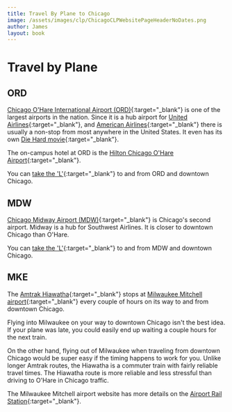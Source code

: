 ```yaml
---
title: Travel By Plane to Chicago
image: /assets/images/clp/ChicagoCLPWebsitePageHeaderNoDates.png
author: James
layout: book
---
```


# Travel by Plane

## ORD

[Chicago O'Hare International Airport (ORD)](https://www.flychicago.com/ohare/home/pages/default.aspx){:target="_blank"} is one of the largest airports in the nation. Since it is a hub airport for [United Airlines](https://www.united.com/){:target="_blank"}, and [American Airlines](https://www.aa.com/){:target="_blank"} there is usually a non-stop from most anywhere in the United States. It even has its own [Die Hard movie](https://www.imdb.com/title/tt0099423/){:target="_blank"}.

The on-campus hotel at ORD is the [Hilton Chicago O'Hare Airport](https://www.hilton.com/en/hotels/chiohhh-hilton-chicago-ohare-airport/){:target="_blank"}.

You can [take the 'L'](https://www.transitchicago.com/airports/){:target="_blank"} to and from ORD and downtown Chicago.


## MDW

[Chicago Midway Airport (MDW)](https://www.flychicago.com/midway/home/pages/default.aspx){:target="_blank"} is Chicago's second airport. Midway is a hub for Southwest Airlines. It is closer to downtown Chicago than O'Hare.

You can [take the 'L'](https://www.transitchicago.com/airports/){:target="_blank"} to and from MDW and downtown Chicago.

## MKE

The [Amtrak Hiawatha](https://amtrakhiawatha.com/amtrak/schedules.php){:target="_blank"} stops at [Milwaukee Mitchell airport](https://www.mitchellairport.com/){:target="_blank"} every couple of hours on its way to and from downtown Chicago.

Flying into Milwaukee on your way to downtown Chicago isn't the best idea. If your plane was late, you could easily end up waiting a couple hours for the next train.

On the other hand, flying out of Milwaukee when traveling from downtown Chicago would be super easy if the timing happens to work for you. Unlike longer Amtrak routes, the Hiawatha is a commuter train with fairly reliable travel times. The Hiawatha route is  more reliable and less stressful than driving to O'Hare in Chicago traffic.

The Milwaukee Mitchell airport website has more details on the [Airport Rail Station](https://www.mitchellairport.com/parking-transportation/ground-transportation#Amtrak){:target="_blank"}.





